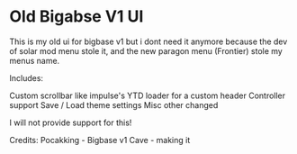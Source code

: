 # Old Bigabse V1 UI

This is my old ui for bigbase v1 but i dont need it anymore because the dev of solar mod menu stole it, and the new paragon menu (Frontier) stole my menus name. 

Includes:

Custom scrollbar like impulse's
YTD loader for a custom header 
Controller support
Save / Load theme settings
Misc other changed

I will not provide support for this!

Credits:
Pocakking - Bigbase v1
Cave - making it
